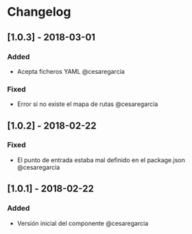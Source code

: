 # Changelog

## [1.0.3] - 2018-03-01
### Added
- Acepta ficheros YAML @cesaregarcia

### Fixed
- Error si no existe el mapa de rutas @cesaregarcia

## [1.0.2] - 2018-02-22
### Fixed
- El punto de entrada estaba mal definido en el package.json @cesaregarcia

## [1.0.1] - 2018-02-22
### Added
- Versión inicial del componente @cesaregarcia

